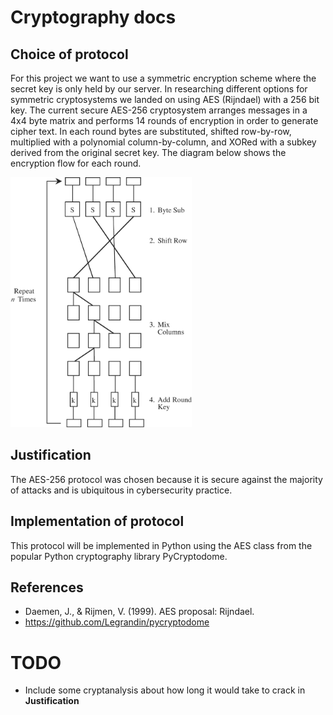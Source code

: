 # Cryptography docs

## Choice of protocol

For this project we want to use a symmetric encryption scheme where the secret key is only held by our server. In researching different options for symmetric cryptosystems we landed on using AES (Rijndael) with a 256 bit key. The current secure AES-256 cryptosystem arranges messages in a 4x4 byte matrix and performs 14 rounds of encryption in order to generate cipher text. In each round bytes are substituted, shifted row-by-row, multiplied with a polynomial column-by-column, and XORed with a subkey derived from the original secret key. The diagram below shows the encryption flow for each round.

<img src="./imgs/Rijndael.png" style="height: 400px;">

<!--![Rijndael Diagram](./imgs/Rijndael.png)-->

## Justification

The AES-256 protocol was chosen because it is secure against the majority of attacks and is ubiquitous in cybersecurity practice. 


## Implementation of protocol

This protocol will be implemented in Python using the AES class from the popular Python cryptography library PyCryptodome.

## References

- Daemen, J., & Rijmen, V. (1999). AES proposal: Rijndael.
- https://github.com/Legrandin/pycryptodome




# TODO

- Include some cryptanalysis about how long it would take to crack in **Justification**